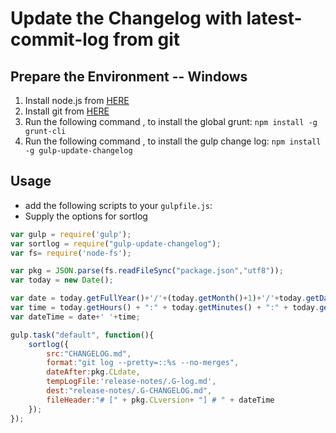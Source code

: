 # Update the Changelog with latest-commit-log from git

## Prepare the Environment -- Windows
1. Install node.js from [HERE](https://nodejs.org/en/download)
2. Install git from [HERE](https://git-scm.com/downloads)
3. Run the following command , to install the global grunt:
```npm install -g grunt-cli```
4. Run the following command , to install the gulp change log:
```npm install -g gulp-update-changelog```

## Usage
- add the following scripts to your `gulpfile.js`:
- Supply the options for sortlog
```javascript
var gulp = require('gulp');
var sortlog = require("gulp-update-changelog");
var fs= require('node-fs');

var pkg = JSON.parse(fs.readFileSync("package.json","utf8"));
var today = new Date();

var date = today.getFullYear()+'/'+(today.getMonth()+1)+'/'+today.getDate();
var time = today.getHours() + ":" + today.getMinutes() + ":" + today.getSeconds();
var dateTime = date+' '+time;

gulp.task("default", function(){
    sortlog({
        src:"CHANGELOG.md",
        format:"git log --pretty=::%s --no-merges",
        dateAfter:pkg.CLdate,
        tempLogFile:'release-notes/.G-log.md',
        dest:"release-notes/.G-CHANGELOG.md",
        fileHeader:"# [" + pkg.CLversion+ "] # " + dateTime
    });
});
```